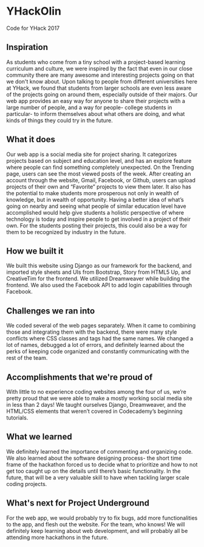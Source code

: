 # YHackOlin
Code for YHack 2017

## Inspiration
As students who come from a tiny school with a project-based learning curriculum and culture, we were inspired by the fact that even in our close community there are many awesome and interesting projects going on that we don't know about. Upon talking to people from different universities here at YHack, we found that students from larger schools are even less aware of the projects going on around them, especially outside of their majors. Our web app provides an easy way for anyone to share their projects with a large number of people, and a way for people- college students in particular- to inform themselves about what others are doing, and what kinds of things they could try in the future.

## What it does
Our web app is a social media site for project sharing. It categorizes projects based on subject and education level, and has an explore feature where people can find something completely unexpected. On the Trending page, users can see the most viewed posts of the week. After creating an account through the website, Gmail, Facebook, or Github, users can upload projects of their own and “Favorite” projects to view them later. It also has the potential to make students more prosperous not only in wealth of knowledge, but in wealth of opportunity. Having a better idea of what’s going on nearby and seeing what people of similar education level have accomplished would help give students a holistic perspective of where technology is today and inspire people to get involved in a project of their own. For the students posting their projects, this could also be a way for them to be recognized by industry in the future.

## How we built it
We built this website using Django as our framework for the backend, and imported style sheets and UIs from Bootstrap, Story from HTML5 Up, and CreativeTim for the frontend. We utilized Dreamweaver while building the frontend. We also used the Facebook API to add login capabilities through Facebook.

## Challenges we ran into
We coded several of the web pages separately. When it came to combining those and integrating them with the backend, there were many style conflicts where CSS classes and tags had the same names. We changed a lot of names, debugged a lot of errors, and definitely learned about the perks of keeping code organized and constantly communicating with the rest of the team.

## Accomplishments that we're proud of
With little to no experience coding websites among the four of us, we’re pretty proud that we were able to make a mostly working social media site in less than 2 days! We taught ourselves Django, Dreamweaver, and the HTML/CSS elements that weren’t covered in Codecademy’s beginning tutorials.

## What we learned
We definitely learned the importance of commenting and organizing code. We also learned about the software designing process- the short time frame of the hackathon forced us to decide what to prioritize and how to not get too caught up on the details until there’s basic functionality. In the future, that will be a very valuable skill to have when tackling larger scale coding projects.


## What's next for Project Underground
For the web app, we would probably try to fix bugs, add more functionalities to the app, and flesh out the website. For the team, who knows! We will definitely keep learning about web development, and will probably all be attending more hackathons in the future.
